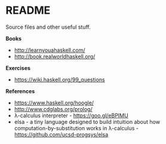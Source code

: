# README

Source files and other useful stuff.

**Books**

 - http://learnyouahaskell.com/
 - http://book.realworldhaskell.org/

**Exercises**
 
 - https://wiki.haskell.org/99_questions

**References**
 
 - https://www.haskell.org/hoogle/
 - http://www.cdglabs.org/prolog/
 - λ-calculus interpreter - https://goo.gl/eBPIMU
 - elsa - a tiny language designed to build intuition about how computation-by-substitution works in λ-calculus - https://github.com/ucsd-progsys/elsa
